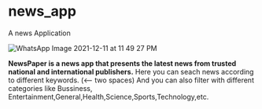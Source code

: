 # news_app

A news Application

![WhatsApp Image 2021-12-11 at 11 49 27 PM](https://user-images.githubusercontent.com/68226836/145687414-efd32b60-1018-4821-85f6-67ea160eeba1.jpeg)

**NewsPaper is a news app that presents the latest news from trusted national and international publishers.**
Here you can seach news according to different keywords.  (<-- two spaces)
And you can also filter with different categories like Bussiness, Entertainment,General,Health,Science,Sports,Technology,etc.
